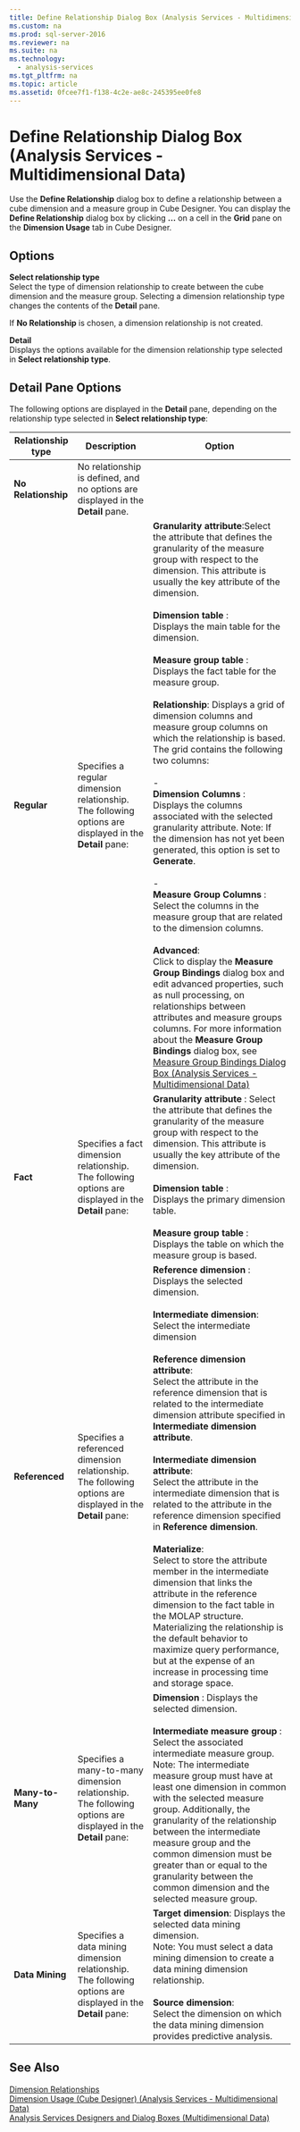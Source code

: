 ```yaml
---
title: Define Relationship Dialog Box (Analysis Services - Multidimensional Data)
ms.custom: na
ms.prod: sql-server-2016
ms.reviewer: na
ms.suite: na
ms.technology: 
  - analysis-services
ms.tgt_pltfrm: na
ms.topic: article
ms.assetid: 0fcee7f1-f138-4c2e-ae8c-245395ee0fe8
---
```

# Define Relationship Dialog Box (Analysis Services - Multidimensional Data)
  Use the **Define Relationship** dialog box to define a relationship between a cube dimension and a measure group in Cube Designer. You can display the **Define Relationship** dialog box by clicking **...** on a cell in the **Grid** pane on the **Dimension Usage** tab in Cube Designer.  
  
## Options  
 **Select relationship type**  
 Select the type of dimension relationship to create between the cube dimension and the measure group. Selecting a dimension relationship type changes the contents of the **Detail** pane.  
  
 If **No Relationship** is chosen, a dimension relationship is not created.  
  
 **Detail**  
 Displays the options available for the dimension relationship type selected in **Select relationship type**.  
  
## Detail Pane Options  
 The following options are displayed in the **Detail** pane, depending on the relationship type selected in **Select relationship type**:  
  
|Relationship type|Description|Option|  
|-----------------------|-----------------|------------|  
|**No Relationship**|No relationship is defined, and no options are displayed in the **Detail** pane.||  
|**Regular**|Specifies a regular dimension relationship. The following options are displayed in the **Detail** pane:|**Granularity attribute**:Select the attribute that defines the granularity of the measure group with respect to the dimension. This attribute is usually the key attribute of the dimension.<br /><br /> **Dimension table** :<br />                      Displays the main table for the dimension.<br /><br /> **Measure group table** :<br />                      Displays the fact table for the measure group.<br /><br /> **Relationship**: Displays a grid of dimension columns and measure group columns on which the relationship is based. The grid contains the following two columns:<br /><br /> -<br />                                **Dimension Columns** :<br />                              Displays the columns associated with the selected granularity attribute. Note: If the dimension has not yet been generated, this option is set to **Generate**.<br /><br /> -<br />                                **Measure Group Columns** : <br />                              Select the columns in the measure group that are related to the dimension columns.<br /><br /> **Advanced**:<br />                      Click to display the **Measure Group Bindings** dialog box and edit advanced properties, such as null processing, on relationships between attributes and measure groups columns. For more information about the **Measure Group Bindings** dialog box, see [Measure Group Bindings Dialog Box &#40;Analysis Services - Multidimensional Data&#41;](../../Topics/TopicNameNotContainA/Measure-Group-Bindings-Dialog-Box--Analysis-Services---Multidimensional-Data-.md)|  
|**Fact**|Specifies a fact dimension relationship. The following options are displayed in the **Detail** pane:|**Granularity attribute** : Select the attribute that defines the granularity of the measure group with respect to the dimension. This attribute is usually the key attribute of the dimension.<br /><br /> **Dimension table** :<br />                      Displays the primary dimension table.<br /><br /> **Measure group table** :<br />                      Displays the table on which the measure group is based.|  
|**Referenced**|Specifies a referenced dimension relationship. The following options are displayed in the **Detail** pane:|**Reference dimension** : Displays the selected dimension.<br /><br /> **Intermediate dimension**: Select the intermediate dimension<br /><br /> **Reference dimension attribute**:<br />                      Select the attribute in the reference dimension that is related to the intermediate dimension attribute specified in **Intermediate dimension attribute**.<br /><br /> **Intermediate dimension attribute**:<br />                      Select the attribute in the intermediate dimension that is related to the attribute in the reference dimension specified in **Reference dimension**.<br /><br /> **Materialize**:<br />                      Select to store the attribute member in the intermediate dimension that links the attribute in the reference dimension to the fact table in the MOLAP structure. Materializing the relationship is the default behavior to maximize query performance, but at the expense of an increase in processing time and storage space.|  
|**Many-to-Many**|Specifies a many-to-many dimension relationship. The following options are displayed in the **Detail** pane:|**Dimension** : Displays the selected dimension.<br /><br /> **Intermediate measure group** : <br />                      Select the associated intermediate measure group.  Note: The intermediate measure group must have at least one dimension in common with the selected measure group. Additionally, the granularity of the relationship between the intermediate measure group and the common dimension must be greater than or equal to the granularity between the common dimension and the selected measure group.|  
|**Data Mining**|Specifies a data mining dimension relationship. The following options are displayed in the **Detail** pane:|**Target dimension**: Displays the selected data mining dimension.<br />                      Note: You must select a data mining dimension to create a data mining dimension relationship.<br /><br /> **Source dimension**:<br />                      Select the dimension on which the data mining dimension provides predictive analysis.|  
  
## See Also  
 [Dimension Relationships](../Topic/Dimension%20Relationships.md)   
 [Dimension Usage &#40;Cube Designer&#41; &#40;Analysis Services - Multidimensional Data&#41;](../../Topics/TopicNameNotContainA/Dimension-Usage--Cube-Designer---Analysis-Services---Multidimensional-Data-.md)   
 [Analysis Services Designers and Dialog Boxes &#40;Multidimensional Data&#41;](../../Topics/TopicNameNotContainA/Analysis-Services-Designers-and-Dialog-Boxes--Multidimensional-Data-.md)  
  
  